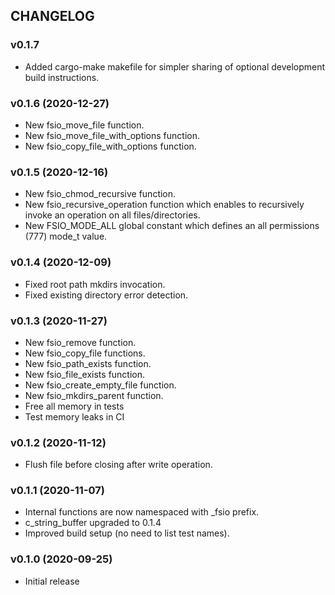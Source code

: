 ## CHANGELOG

### v0.1.7

* Added cargo-make makefile for simpler sharing of optional development build instructions.

### v0.1.6 (2020-12-27)

* New fsio_move_file function.
* New fsio_move_file_with_options function.
* New fsio_copy_file_with_options function.

### v0.1.5 (2020-12-16)

* New fsio_chmod_recursive function.
* New fsio_recursive_operation function which enables to recursively invoke an operation on all files/directories.
* New FSIO_MODE_ALL global constant which defines an all permissions (777) mode_t value.

### v0.1.4 (2020-12-09)

* Fixed root path mkdirs invocation.
* Fixed existing directory error detection.

### v0.1.3 (2020-11-27)

* New fsio_remove function.
* New fsio_copy_file functions.
* New fsio_path_exists function.
* New fsio_file_exists function.
* New fsio_create_empty_file function.
* New fsio_mkdirs_parent function.
* Free all memory in tests
* Test memory leaks in CI

### v0.1.2 (2020-11-12)

* Flush file before closing after write operation.

### v0.1.1 (2020-11-07)

* Internal functions are now namespaced with _fsio prefix.
* c_string_buffer upgraded to 0.1.4
* Improved build setup (no need to list test names).

### v0.1.0 (2020-09-25)

* Initial release
